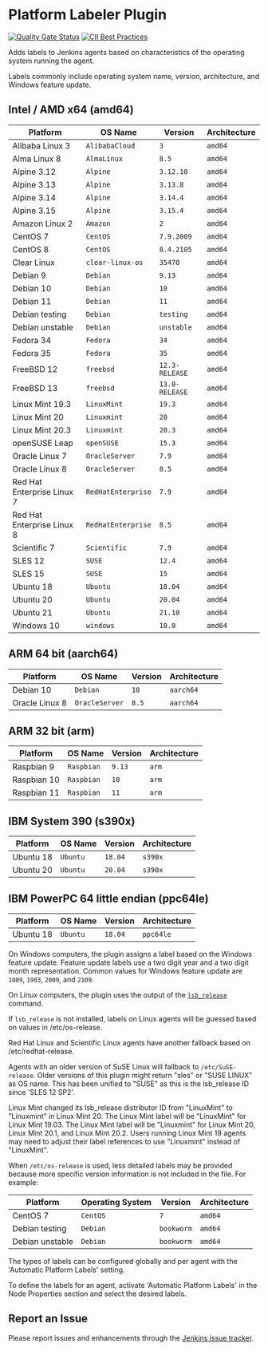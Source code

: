 # Platform Labeler Plugin

[![Quality Gate Status](https://sonarcloud.io/api/project_badges/measure?project=MarkEWaite_platformlabeler-plugin&metric=alert_status)](https://sonarcloud.io/dashboard?id=MarkEWaite_platformlabeler-plugin)
[![CII Best Practices](https://bestpractices.coreinfrastructure.org/projects/3537/badge)](https://bestpractices.coreinfrastructure.org/projects/3537)

Adds labels to Jenkins agents based on characteristics of the operating system running the agent.

Labels commonly include operating system name, version, architecture, and Windows feature update.

## Intel / AMD x64 (amd64)

| Platform                   | OS Name            | Version        | Architecture |
| -------------------------- | ------------------ | -------------- | ------------ |
| Alibaba Linux 3            | `AlibabaCloud`     | `3`            | `amd64`      |
| Alma Linux 8               | `AlmaLinux`        | `8.5`          | `amd64`      |
| Alpine 3.12                | `Alpine`           | `3.12.10`      | `amd64`      | // EOL: 01 May 2022
| Alpine 3.13                | `Alpine`           | `3.13.8`       | `amd64`      |
| Alpine 3.14                | `Alpine`           | `3.14.4`       | `amd64`      |
| Alpine 3.15                | `Alpine`           | `3.15.4`       | `amd64`      |
| Amazon Linux 2             | `Amazon`           | `2`            | `amd64`      |
| CentOS 7                   | `CentOS`           | `7.9.2009`     | `amd64`      |
| CentOS 8                   | `CentOS`           | `8.4.2105`     | `amd64`      |
| Clear Linux                | `clear-linux-os`   | `35470`        | `amd64`      |
| Debian 9                   | `Debian`           | `9.13`         | `amd64`      | // EOL: 30 Jun 2022
| Debian 10                  | `Debian`           | `10`           | `amd64`      |
| Debian 11                  | `Debian`           | `11`           | `amd64`      |
| Debian testing             | `Debian`           | `testing`      | `amd64`      |
| Debian unstable            | `Debian`           | `unstable`     | `amd64`      |
| Fedora 34                  | `Fedora`           | `34`           | `amd64`      | // EOL: 17 May 2022
| Fedora 35                  | `Fedora`           | `35`           | `amd64`      |
| FreeBSD 12                 | `freebsd`          | `12.3-RELEASE` | `amd64`      |
| FreeBSD 13                 | `freebsd`          | `13.0-RELEASE` | `amd64`      |
| Linux Mint 19.3            | `LinuxMint`        | `19.3`         | `amd64`      |
| Linux Mint 20              | `Linuxmint`        | `20`           | `amd64`      |
| Linux Mint 20.3            | `Linuxmint`        | `20.3`         | `amd64`      |
| openSUSE Leap              | `openSUSE`         | `15.3`         | `amd64`      |
| Oracle Linux 7             | `OracleServer`     | `7.9`          | `amd64`      |
| Oracle Linux 8             | `OracleServer`     | `8.5`          | `amd64`      |
| Red Hat Enterprise Linux 7 | `RedHatEnterprise` | `7.9`          | `amd64`      |
| Red Hat Enterprise Linux 8 | `RedHatEnterprise` | `8.5`          | `amd64`      |
| Scientific 7               | `Scientific`       | `7.9`          | `amd64`      |
| SLES 12                    | `SUSE`             | `12.4`         | `amd64`      |
| SLES 15                    | `SUSE`             | `15`           | `amd64`      |
| Ubuntu 18                  | `Ubuntu`           | `18.04`        | `amd64`      |
| Ubuntu 20                  | `Ubuntu`           | `20.04`        | `amd64`      |
| Ubuntu 21                  | `Ubuntu`           | `21.10`        | `amd64`      | // EOL: 31 Jul 2022
| Windows 10                 | `windows`          | `10.0`         | `amd64`      |

## ARM 64 bit (aarch64)

| Platform                   | OS Name            | Version        | Architecture |
| -------------------------- | ------------------ | -------------- | ------------ |
| Debian 10                  | `Debian`           | `10`           | `aarch64`    |
| Oracle Linux 8             | `OracleServer`     | `8.5`          | `aarch64`    |

## ARM 32 bit (arm)

| Platform                   | OS Name            | Version        | Architecture |
| -------------------------- | ------------------ | -------------- | ------------ |
| Raspbian 9                 | `Raspbian`         | `9.13`         | `arm`        | // EOL: 30 Jun 2022
| Raspbian 10                | `Raspbian`         | `10`           | `arm`        |
| Raspbian 11                | `Raspbian`         | `11`           | `arm`        |

## IBM System 390 (s390x)

| Platform                   | OS Name            | Version        | Architecture |
| -------------------------- | ------------------ | -------------- | ------------ |
| Ubuntu 18                  | `Ubuntu`           | `18.04`        | `s390x`      |
| Ubuntu 20                  | `Ubuntu`           | `20.04`        | `s390x`      |

## IBM PowerPC 64 little endian (ppc64le)

| Platform                   | OS Name            | Version        | Architecture |
| -------------------------- | ------------------ | -------------- | ------------ |
| Ubuntu 18                  | `Ubuntu`           | `18.04`        | `ppc64le`    |

On Windows computers, the plugin assigns a label based on the Windows feature update.
Feature update labels use a two digit year and a two digit month representation.
Common values for Windows feature update are `1809`, `1903`, `2009`, and `2109`.

On Linux computers, the plugin uses the output of the [`lsb_release`](https://linux.die.net/man/1/lsb_release) command.

If `lsb_release` is not installed, labels on Linux agents will be guessed based on values in /etc/os-release.

Red Hat Linux and Scientific Linux agents have another fallback based on /etc/redhat-release.

Agents with an older version of SuSE Linux will fallback to `/etc/SuSE-release`. Older versions of this plugin might return "sles" or "SUSE LINUX" as OS name.
This has been unified to "SUSE" as this is the lsb_release ID since 'SLES 12 SP2'.

Linux Mint changed its lsb_release distributor ID from "LinuxMint" to "Linuxmint" in Linux Mint 20.
The Linux Mint label will be "LinuxMint" for Linux Mint 19.03.
The Linux Mint label will be "Linuxmint" for Linux Mint 20, Linux Mint 20.1, and Linux Mint 20.2.
Users running Linux Mint 19 agents may need to adjust their label references to use "Linuxmint" instead of "LinuxMint".

When `/etc/os-release` is used, less detailed labels may be provided because more specific version information is not included in the file.
For example:

| Platform                   | Operating System   | Version        | Architecture |
| -------------------------- | ------------------ | -------------- | ------------ |
| CentOS 7                   | `CentOS`           | `7`            | `amd64`      |
| Debian testing             | `Debian`           | `bookworm`     | `amd64`      |
| Debian unstable            | `Debian`           | `bookworm`     | `amd64`      |

The types of labels can be configured globally and per agent with the 'Automatic Platform Labels' setting.

To define the labels for an agent, activate 'Automatic Platform Labels' in the Node Properties section and select the desired labels.

## Report an Issue

Please report issues and enhancements through the [Jenkins issue tracker](https://www.jenkins.io/participate/report-issue/redirect/#15650).
